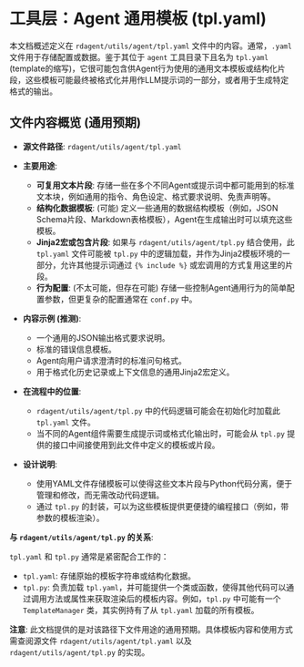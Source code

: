# 工具层：Agent 通用模板 (tpl.yaml)

本文档概述定义在 `rdagent/utils/agent/tpl.yaml` 文件中的内容。通常，`.yaml` 文件用于存储配置或数据。鉴于其位于 `agent` 工具目录下且名为 `tpl.yaml` (template的缩写)，它很可能包含供Agent行为使用的通用文本模板或结构化片段，这些模板可能最终被格式化并用作LLM提示词的一部分，或者用于生成特定格式的输出。

## 文件内容概览 (通用预期)

-   **源文件路径**: `rdagent/utils/agent/tpl.yaml`

-   **主要用途**:
    -   **可复用文本片段**: 存储一些在多个不同Agent或提示词中都可能用到的标准文本块，例如通用的指令、角色设定、格式要求说明、免责声明等。
    -   **结构化数据模板**: (可能) 定义一些通用的数据结构模板（例如，JSON Schema片段、Markdown表格模板），Agent在生成输出时可以填充这些模板。
    -   **Jinja2宏或包含片段**: 如果与 `rdagent/utils/agent/tpl.py` 结合使用，此 `tpl.yaml` 文件可能被 `tpl.py` 中的逻辑加载，并作为Jinja2模板环境的一部分，允许其他提示词通过 `{% include %}` 或宏调用的方式复用这里的片段。
    -   **行为配置**: (不太可能，但存在可能) 存储一些控制Agent通用行为的简单配置参数，但更复杂的配置通常在 `conf.py` 中。

-   **内容示例 (推测)**:
    -   一个通用的JSON输出格式要求说明。
    -   标准的错误信息模板。
    -   Agent向用户请求澄清时的标准问句格式。
    -   用于格式化历史记录或上下文信息的通用Jinja2宏定义。

-   **在流程中的位置**:
    -   `rdagent/utils/agent/tpl.py` 中的代码逻辑可能会在初始化时加载此 `tpl.yaml` 文件。
    -   当不同的Agent组件需要生成提示词或格式化输出时，可能会从 `tpl.py` 提供的接口中间接使用到此文件中定义的模板或片段。

-   **设计说明**:
    -   使用YAML文件存储模板可以使得这些文本片段与Python代码分离，便于管理和修改，而无需改动代码逻辑。
    -   通过 `tpl.py` 的封装，可以为这些模板提供更便捷的编程接口（例如，带参数的模板渲染）。

**与 `rdagent/utils/agent/tpl.py` 的关系**:

`tpl.yaml` 和 `tpl.py` 通常是紧密配合工作的：
-   `tpl.yaml`: 存储原始的模板字符串或结构化数据。
-   `tpl.py`: 负责加载 `tpl.yaml`，并可能提供一个类或函数，使得其他代码可以通过调用方法或属性来获取渲染后的模板内容。例如，`tpl.py` 中可能有一个 `TemplateManager` 类，其实例持有了从 `tpl.yaml` 加载的所有模板。

**注意**: 此文档提供的是对该路径下文件用途的通用预期。具体模板内容和使用方式需查阅源文件 `rdagent/utils/agent/tpl.yaml` 以及 `rdagent/utils/agent/tpl.py` 的实现。
